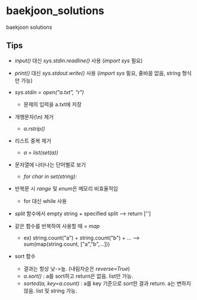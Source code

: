 # baekjoon_solutions
baekjoon solutions

## Tips
- *input()* 대신 *sys.stdin.readline()* 사용 (*import sys* 필요)
- *print()* 대신 *sys.stdout.write()* 사용 (*import sys* 필요, 줄바꿈 없음, string 형식만 가능)

- *sys.stdin = open("a.txt", "r")*
  - 문제의 입력을 a.txt에 저장
  
- 개행문자(\n) 제거
  - *a.rstrip()*
  
- 리스트 중복 제거
  - *a = list(set(a))*
  
- 문자열에 나타나는 단어별로 보기
  - *for char in set(string):*
  
- 반복문 시 *range* 및 *enum*은 메모리 비효율적임
  - for 대신 while 사용
  
- *split* 함수에서 empty string + specified split --> return ['']

- 같은 함수를 반복하여 사용할 때 = *map*
  - ex) string.count("a") + string.count("b") + ...    -->    sum(map(string.count, ["a","b",...]))
  
- sort 함수
  - 결과는 항상 낮->높. (내림차순은 *reverse=True*)
  - *a.sort()* : a를 sort하고 return은 없음. list만 가능.
  - *sorted(a, key=a.count)* : a를 key 기준으로 sort한 결과 return. a는 변하지 않음. list 및 string 가능.
